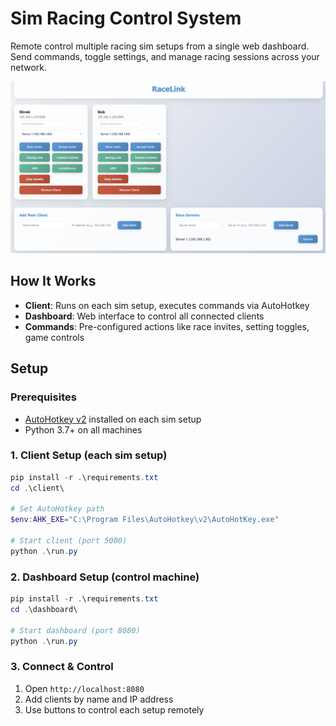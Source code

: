 # Sim Racing Control System

Remote control multiple racing sim setups from a single web dashboard. Send commands, toggle settings, and manage racing sessions across your network.

![RaceLink](assets/racelink.png)

## How It Works

- **Client**: Runs on each sim setup, executes commands via AutoHotkey
- **Dashboard**: Web interface to control all connected clients
- **Commands**: Pre-configured actions like race invites, setting toggles, game controls

## Setup

### Prerequisites
- [AutoHotkey v2](https://www.autohotkey.com/) installed on each sim setup
- Python 3.7+ on all machines

### 1. Client Setup (each sim setup)

```powershell
pip install -r .\requirements.txt
cd .\client\

# Set AutoHotkey path
$env:AHK_EXE="C:\Program Files\AutoHotkey\v2\AutoHotKey.exe"

# Start client (port 5000)
python .\run.py
```

### 2. Dashboard Setup (control machine)

```powershell
pip install -r .\requirements.txt
cd .\dashboard\

# Start dashboard (port 8080)
python .\run.py
```

### 3. Connect & Control

1. Open `http://localhost:8080`
2. Add clients by name and IP address
3. Use buttons to control each setup remotely


